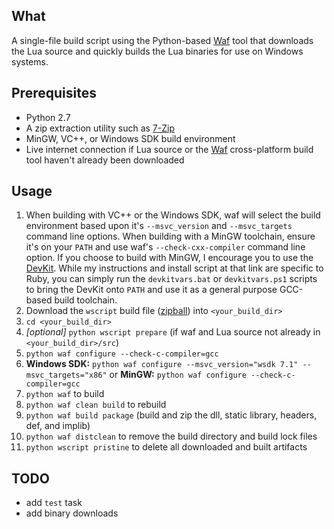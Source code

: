 ## What

A single-file build script using the Python-based [Waf](http://code.google.com/p/waf) tool that
downloads the Lua source and quickly builds the Lua binaries for use on Windows systems.

## Prerequisites

* Python 2.7
* A zip extraction utility such as [7-Zip](http://www.7-zip.org/)
* MinGW, VC++, or Windows SDK build environment
* Live internet connection if Lua source or the [Waf](http://code.google.com/p/waf/)
  cross-platform build tool haven't already been downloaded

## Usage

1. When building with VC++ or the Windows SDK, waf will select the build environment
   based upon it's `--msvc_version` and `--msvc_targets` command line options. When
   building with a MinGW toolchain, ensure it's on your `PATH` and use waf's
   `--check-cxx-compiler` command line option. If you choose to build with MinGW, I
   encourage you to use the [DevKit](https://github.com/oneclick/rubyinstaller/wiki/Development-Kit).
   While my instructions and install script at that link are specific to Ruby, you
   can simply run the `devkitvars.bat` or `devkitvars.ps1` scripts to bring the
   DevKit onto `PATH` and use it as a general purpose GCC-based build toolchain.
2. Download the `wscript` build file ([zipball](http://github.com/jonforums/lua-waf/zipball/master))
   into `<your_build_dir>`
3. `cd <your_build_dir>`
4. *[optional]* `python wscript prepare` (if waf and Lua source not already in `<your_build_dir>/src`)
5. `python waf configure --check-c-compiler=gcc`
5. **Windows SDK:** `python waf configure --msvc_version="wsdk 7.1" --msvc_targets="x86"` or
   **MinGW:** `python waf configure --check-c-compiler=gcc`
6. `python waf` to build
7. `python waf clean build` to rebuild
8. `python waf build package` (build and zip the dll, static library, headers, def, and implib)
9. `python waf distclean` to remove the build directory and build lock files
10. `python wscript pristine` to delete all downloaded and built artifacts

## TODO

* add `test` task
* add binary downloads
